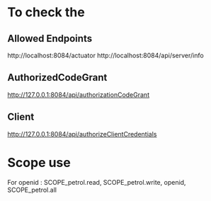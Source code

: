 # To check the

## Allowed Endpoints
http://localhost:8084/actuator
http://localhost:8084/api/server/info

## AuthorizedCodeGrant
http://127.0.0.1:8084/api/authorizationCodeGrant

## Client
http://127.0.0.1:8084/api/authorizeClientCredentials

# Scope use
For openid : SCOPE_petrol.read, SCOPE_petrol.write, openid, SCOPE_petrol.all
